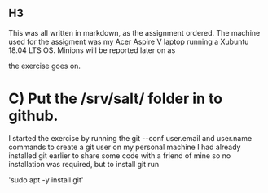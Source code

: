 ## H3

This was all written in markdown, as the assignment ordered.
The machine used for the assigment was my Acer Aspire V laptop running a Xubuntu 18.04 LTS OS. Minions will be reported later on as

the exercise goes on.


# C) Put the /srv/salt/ folder in to github.

I started the exercise by running the git --conf user.email and user.name commands to create a git user on my personal machine
I had already installed git earlier to share some code with a friend of mine so no installation was required, but to install git run 

'sudo apt -y install git'
